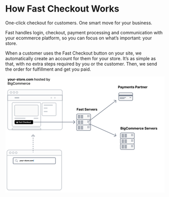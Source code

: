 # How Fast Checkout Works
One-click checkout for customers. One smart move for your business.

Fast handles login, checkout, payment processing and communication with your ecommerce platform, so you can focus on what’s important: your store.

When a customer uses the Fast Checkout button on your site, we automatically create an account for them for your store. It’s as simple as that, with no extra steps required by you or the customer. Then, we send the order for fulfillment and get you paid.

[![How Fast Checkout works](images/fast-checkout/how-checkout-works.png)](images/fast-checkout/how-checkout-works.png)
